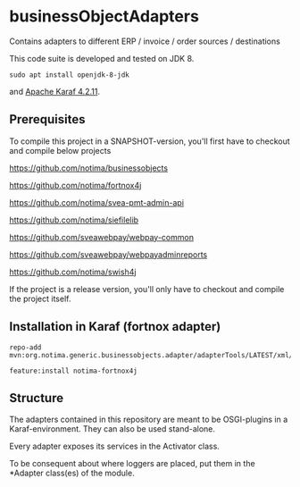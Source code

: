 # businessObjectAdapters
Contains adapters to different ERP / invoice / order sources / destinations

This code suite is developed and tested on JDK 8.

	sudo apt install openjdk-8-jdk

and [Apache Karaf 4.2.11](https://karaf.apache.org/archives.html).

## Prerequisites

To compile this project in a SNAPSHOT-version, you'll first have to checkout and compile below projects

https://github.com/notima/businessobjects

https://github.com/notima/fortnox4j

https://github.com/notima/svea-pmt-admin-api

https://github.com/notima/siefilelib

https://github.com/sveawebpay/webpay-common

https://github.com/sveawebpay/webpayadminreports

https://github.com/notima/swish4j

If the project is a release version, you'll only have to checkout and compile the project itself.

## Installation in Karaf (fortnox adapter)

	repo-add mvn:org.notima.generic.businessobjects.adapter/adapterTools/LATEST/xml/features
	
	feature:install notima-fortnox4j
	
## Structure

The adapters contained in this repository are meant to be OSGI-plugins in a Karaf-environment. They can also be used stand-alone.

Every adapter exposes its services in the Activator class.

To be consequent about where loggers are placed, put them in the *Adapter class(es) of the module.
